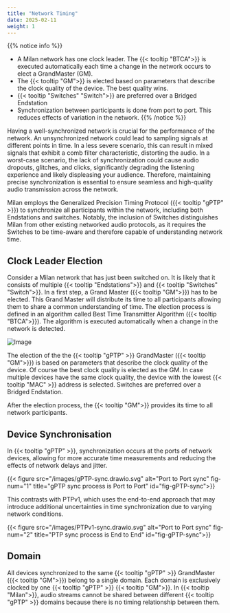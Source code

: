 ```yaml
---
title: "Network Timing"
date: 2025-02-11
weight: 1
---
```


{{% notice info %}}
- A Milan network has one clock leader. The {{< tooltip "BTCA">}} is executed automatically each time a change in the network occurs to elect a GrandMaster (GM).
- The {{< tooltip "GM">}} is elected based on parameters that describe the clock quality of the device. The best quality wins.
- {{< tooltip "Switches" "Switch">}} are preferred over a Bridged Endstation
- Synchronization between participants is done from port to port. This reduces effects of variation in the network.
{{% /notice %}}

Having a well-synchronized network is crucial for the performance of the network. An unsynchronized network could lead to sampling signals at different points in time. In a less severe scenario, this can result in mixed signals that exhibit a comb filter characteristic, distorting the audio. In a worst-case scenario, the lack of synchronization could cause audio dropouts, glitches, and clicks, significantly degrading the listening experience and likely displeasing your audience. Therefore, maintaining precise synchronization is essential to ensure seamless and high-quality audio transmission across the network.

Milan employs the Generalized Precision Timing Protocol ({{< tooltip "gPTP" >}}) to synchronize all participants within the network, including both Endstations and switches. Notably, the inclusion of Switches distinguishes Milan from other existing networked audio protocols, as it requires the Switches to be time-aware and therefore capable of understanding network time.

## Clock Leader Election

<div class="text-image-container">
  <div class="text">
    <p>Consider a Milan network that has just been switched on. It is likely that it consists of multiple {{< tooltip "Endstations">}} and {{< tooltip "Switches" "Switch">}}. In a first step, a Grand Master ({{< tooltip "GM">}}) has to be elected. This Grand Master will distribute its time to all participants allowing them to share a common understanding of time. The election process is defined in an algorithm called Best Time Transmitter Algorithm ({{< tooltip "BTCA">}}). The algorithm is executed automatically when a change in the network is detected.</p>
  </div>
  <div class="image">
    <img src="/images/gPTP-BTCA.drawio.svg" alt="Image" style="max-width: 100%; height: auto;">
  </div>
</div>

The election of the the {{< tooltip "gPTP" >}} GrandMaster ({{< tooltip "GM">}}) is based on parameters that describe the clock quality of the device. Of course the best clock quality is elected as the GM. In case multiple devices have the same clock quality, the device with the lowest {{< tooltip "MAC" >}} address is selected. Switches are preferred over a Bridged Endstation.
  
After the election process, the {{< tooltip "GM">}} provides its time to all network participants.

## Device Synchronisation

In {{< tooltip "gPTP" >}}, synchronization occurs at the ports of network devices, allowing for more accurate time measurements and reducing the effects of network delays and jitter.

{{< figure src="/images/gPTP-sync.drawio.svg" alt="Port to Port sync" fig-num="1" title="gPTP sync process is Port to Port" id="fig-gPTP-sync">}}

This contrasts with PTPv1, which uses the end-to-end approach that may introduce additional uncertainties in time synchronization due to varying network conditions.

{{< figure src="/images/PTPv1-sync.drawio.svg" alt="Port to Port sync" fig-num="2" title="PTP sync process is End to End" id="fig-gPTP-sync">}}

## Domain
All devices synchronized to the same {{< tooltip "gPTP" >}} GrandMaster ({{< tooltip "GM">}}) belong to a single domain. Each domain is exclusively clocked by one {{< tooltip "gPTP" >}} {{< tooltip "GM">}}. In {{< tooltip "Milan">}}, audio streams cannot be shared between different {{< tooltip "gPTP" >}} domains because there is no timing relationship between them.